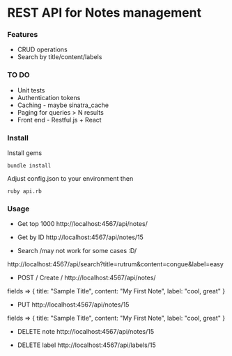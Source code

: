 # REST API for Notes management

### Features
* CRUD operations
* Search by title/content/labels

### TO DO
* Unit tests
* Authentication tokens
* Caching - maybe sinatra_cache
* Paging for queries > N results
* Front end - Restful.js + React

### Install
Install gems
```
bundle install
```
Adjust config.json to your environment then
```
ruby api.rb
```

### Usage
* Get top 1000
http://localhost:4567/api/notes/

* Get by ID
http://localhost:4567/api/notes/15

* Search /may not work for some cases :D/

http://localhost:4567/api/search?title=rutrum&content=congue&label=easy

* POST / Create /
http://localhost:4567/api/notes/

fields => {
    title: "Sample Title",
    content: "My First Note",
    label: "cool, great"
}

* PUT
http://localhost:4567/api/notes/15

fields => {
    title: "Sample Title",
    content: "My First Note",
    label: "cool, great"
}

* DELETE note
http://localhost:4567/api/notes/15

* DELETE label
http://localhost:4567/api/labels/15
